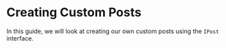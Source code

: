 # Creating Custom Posts
In this guide, we will look at creating our own custom posts using the `IPost` interface.